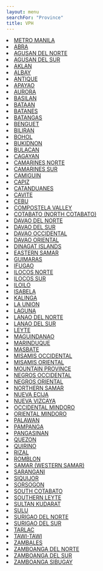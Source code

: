 ```yaml
---
layout: menu
searchFor: "Province"
title: VPH
---
```

<li><a class="oID" href="{{site.url}}/province/METRO%20MANILA.html" value="METRO MANILA" rel="external">METRO MANILA</a></li>
<li><a class="oID" href="{{site.url}}/province/ABRA.html" value="ABRA" rel="external">ABRA</a></li>
<li><a class="oID" href="{{site.url}}/province/AGUSAN%20DEL%20NORTE.html" value="AGUSAN DEL NORTE" rel="external">AGUSAN DEL NORTE</a></li>
<li><a class="oID" href="{{site.url}}/province/AGUSAN%20DEL%20SUR.html" value="AGUSAN DEL SUR" rel="external">AGUSAN DEL SUR</a></li>
<li><a class="oID" href="{{site.url}}/province/AKLAN.html" value="AKLAN" rel="external">AKLAN</a></li>
<li><a class="oID" href="{{site.url}}/province/ALBAY.html" value="ALBAY" rel="external">ALBAY</a></li>
<li><a class="oID" href="{{site.url}}/province/ANTIQUE.html" value="ANTIQUE" rel="external">ANTIQUE</a></li>
<li><a class="oID" href="{{site.url}}/province/APAYAO.html" value="APAYAO" rel="external">APAYAO</a></li>
<li><a class="oID" href="{{site.url}}/province/AURORA.html" value="AURORA" rel="external">AURORA</a></li>
<li><a class="oID" href="{{site.url}}/province/BASILAN.html" value="BASILAN" rel="external">BASILAN</a></li>
<li><a class="oID" href="{{site.url}}/province/BATAAN.html" value="BATAAN" rel="external">BATAAN</a></li>
<li><a class="oID" href="{{site.url}}/province/BATANES.html" value="BATANES" rel="external">BATANES</a></li>
<li><a class="oID" href="{{site.url}}/province/BATANGAS.html" value="BATANGAS" rel="external">BATANGAS</a></li>
<li><a class="oID" href="{{site.url}}/province/BENGUET.html" value="BENGUET" rel="external">BENGUET</a></li>
<li><a class="oID" href="{{site.url}}/province/BILIRAN.html" value="BILIRAN" rel="external">BILIRAN</a></li>
<li><a class="oID" href="{{site.url}}/province/BOHOL.html" value="BOHOL" rel="external">BOHOL</a></li>
<li><a class="oID" href="{{site.url}}/province/BUKIDNON.html" value="BUKIDNON" rel="external">BUKIDNON</a></li>
<li><a class="oID" href="{{site.url}}/province/BULACAN.html" value="BULACAN" rel="external">BULACAN</a></li>
<li><a class="oID" href="{{site.url}}/province/CAGAYAN.html" value="CAGAYAN" rel="external">CAGAYAN</a></li>
<li><a class="oID" href="{{site.url}}/province/CAMARINES%20NORTE.html" value="CAMARINES NORTE" rel="external">CAMARINES NORTE</a></li>
<li><a class="oID" href="{{site.url}}/province/CAMARINES%20SUR.html" value="CAMARINES SUR" rel="external">CAMARINES SUR</a></li>
<li><a class="oID" href="{{site.url}}/province/CAMIGUIN.html" value="CAMIGUIN" rel="external">CAMIGUIN</a></li>
<li><a class="oID" href="{{site.url}}/province/CAPIZ.html" value="CAPIZ" rel="external">CAPIZ</a></li>
<li><a class="oID" href="{{site.url}}/province/CATANDUANES.html" value="CATANDUANES" rel="external">CATANDUANES</a></li>
<li><a class="oID" href="{{site.url}}/province/CAVITE.html" value="CAVITE" rel="external">CAVITE</a></li>
<li><a class="oID" href="{{site.url}}/province/CEBU.html" value="CEBU" rel="external">CEBU</a></li>
<li><a class="oID" href="{{site.url}}/province/COMPOSTELA%20VALLEY.html" value="COMPOSTELA VALLEY" rel="external">COMPOSTELA VALLEY</a></li>
<li><a class="oID" href="{{site.url}}/province/COTABATO%20%28NORTH%20COTABATO%29.html" value="COTABATO (NORTH COTABATO)" rel="external">COTABATO (NORTH COTABATO)</a></li>
<li><a class="oID" href="{{site.url}}/province/DAVAO%20DEL%20NORTE.html" value="DAVAO DEL NORTE" rel="external">DAVAO DEL NORTE</a></li>
<li><a class="oID" href="{{site.url}}/province/DAVAO%20DEL%20SUR.html" value="DAVAO DEL SUR" rel="external">DAVAO DEL SUR</a></li>
<li><a class="oID" href="{{site.url}}/province/DAVAO%20OCCIDENTAL.html" value="DAVAO OCCIDENTAL" rel="external">DAVAO OCCIDENTAL</a></li>
<li><a class="oID" href="{{site.url}}/province/DAVAO%20ORIENTAL.html" value="DAVAO ORIENTAL" rel="external">DAVAO ORIENTAL</a></li>
<li><a class="oID" href="{{site.url}}/province/DINAGAT%20ISLANDS.html" value="DINAGAT ISLANDS" rel="external">DINAGAT ISLANDS</a></li>
<li><a class="oID" href="{{site.url}}/province/EASTERN%20SAMAR.html" value="EASTERN SAMAR" rel="external">EASTERN SAMAR</a></li>
<li><a class="oID" href="{{site.url}}/province/GUIMARAS.html" value="GUIMARAS" rel="external">GUIMARAS</a></li>
<li><a class="oID" href="{{site.url}}/province/IFUGAO.html" value="IFUGAO" rel="external">IFUGAO</a></li>
<li><a class="oID" href="{{site.url}}/province/ILOCOS%20NORTE.html" value="ILOCOS NORTE" rel="external">ILOCOS NORTE</a></li>
<li><a class="oID" href="{{site.url}}/province/ILOCOS%20SUR.html" value="ILOCOS SUR" rel="external">ILOCOS SUR</a></li>
<li><a class="oID" href="{{site.url}}/province/ILOILO.html" value="ILOILO" rel="external">ILOILO</a></li>
<li><a class="oID" href="{{site.url}}/province/ISABELA.html" value="ISABELA" rel="external">ISABELA</a></li>
<li><a class="oID" href="{{site.url}}/province/KALINGA.html" value="KALINGA" rel="external">KALINGA</a></li>
<li><a class="oID" href="{{site.url}}/province/LA%20UNION.html" value="LA UNION" rel="external">LA UNION</a></li>
<li><a class="oID" href="{{site.url}}/province/LAGUNA.html" value="LAGUNA" rel="external">LAGUNA</a></li>
<li><a class="oID" href="{{site.url}}/province/LANAO%20DEL%20NORTE.html" value="LANAO DEL NORTE" rel="external">LANAO DEL NORTE</a></li>
<li><a class="oID" href="{{site.url}}/province/LANAO%20DEL%20SUR.html" value="LANAO DEL SUR" rel="external">LANAO DEL SUR</a></li>
<li><a class="oID" href="{{site.url}}/province/LEYTE.html" value="LEYTE" rel="external">LEYTE</a></li>
<li><a class="oID" href="{{site.url}}/province/MAGUINDANAO.html" value="MAGUINDANAO" rel="external">MAGUINDANAO</a></li>
<li><a class="oID" href="{{site.url}}/province/MARINDUQUE.html" value="MARINDUQUE" rel="external">MARINDUQUE</a></li>
<li><a class="oID" href="{{site.url}}/province/MASBATE.html" value="MASBATE" rel="external">MASBATE</a></li>
<li><a class="oID" href="{{site.url}}/province/MISAMIS%20OCCIDENTAL.html" value="MISAMIS OCCIDENTAL" rel="external">MISAMIS OCCIDENTAL</a></li>
<li><a class="oID" href="{{site.url}}/province/MISAMIS%20ORIENTAL.html" value="MISAMIS ORIENTAL" rel="external">MISAMIS ORIENTAL</a></li>
<li><a class="oID" href="{{site.url}}/province/MOUNTAIN%20PROVINCE.html" value="MOUNTAIN PROVINCE" rel="external">MOUNTAIN PROVINCE</a></li>
<li><a class="oID" href="{{site.url}}/province/NEGROS%20OCCIDENTAL.html" value="NEGROS OCCIDENTAL" rel="external">NEGROS OCCIDENTAL</a></li>
<li><a class="oID" href="{{site.url}}/province/NEGROS%20ORIENTAL.html" value="NEGROS ORIENTAL" rel="external">NEGROS ORIENTAL</a></li>
<li><a class="oID" href="{{site.url}}/province/NORTHERN%20SAMAR.html" value="NORTHERN SAMAR" rel="external">NORTHERN SAMAR</a></li>
<li><a class="oID" href="{{site.url}}/province/NUEVA%20ECIJA.html" value="NUEVA ECIJA" rel="external">NUEVA ECIJA</a></li>
<li><a class="oID" href="{{site.url}}/province/NUEVA%20VIZCAYA.html" value="NUEVA VIZCAYA" rel="external">NUEVA VIZCAYA</a></li>
<li><a class="oID" href="{{site.url}}/province/OCCIDENTAL%20MINDORO.html" value="OCCIDENTAL MINDORO" rel="external">OCCIDENTAL MINDORO</a></li>
<li><a class="oID" href="{{site.url}}/province/ORIENTAL%20MINDORO.html" value="ORIENTAL MINDORO" rel="external">ORIENTAL MINDORO</a></li>
<li><a class="oID" href="{{site.url}}/province/PALAWAN.html" value="PALAWAN" rel="external">PALAWAN</a></li>
<li><a class="oID" href="{{site.url}}/province/PAMPANGA.html" value="PAMPANGA" rel="external">PAMPANGA</a></li>
<li><a class="oID" href="{{site.url}}/province/PANGASINAN.html" value="PANGASINAN" rel="external">PANGASINAN</a></li>
<li><a class="oID" href="{{site.url}}/province/QUEZON.html" value="QUEZON" rel="external">QUEZON</a></li>
<li><a class="oID" href="{{site.url}}/province/QUIRINO.html" value="QUIRINO" rel="external">QUIRINO</a></li>
<li><a class="oID" href="{{site.url}}/province/RIZAL.html" value="RIZAL" rel="external">RIZAL</a></li>
<li><a class="oID" href="{{site.url}}/province/ROMBLON.html" value="ROMBLON" rel="external">ROMBLON</a></li>
<li><a class="oID" href="{{site.url}}/province/SAMAR%20%28WESTERN%20SAMAR%29.html" value="SAMAR (WESTERN SAMAR)" rel="external">SAMAR (WESTERN SAMAR)</a></li>
<li><a class="oID" href="{{site.url}}/province/SARANGANI.html" value="SARANGANI" rel="external">SARANGANI</a></li>
<li><a class="oID" href="{{site.url}}/province/SIQUIJOR.html" value="SIQUIJOR" rel="external">SIQUIJOR</a></li>
<li><a class="oID" href="{{site.url}}/province/SORSOGON.html" value="SORSOGON" rel="external">SORSOGON</a></li>
<li><a class="oID" href="{{site.url}}/province/SOUTH%20COTABATO.html" value="SOUTH COTABATO" rel="external">SOUTH COTABATO</a></li>
<li><a class="oID" href="{{site.url}}/province/SOUTHERN%20LEYTE.html" value="SOUTHERN LEYTE" rel="external">SOUTHERN LEYTE</a></li>
<li><a class="oID" href="{{site.url}}/province/SULTAN%20KUDARAT.html" value="SULTAN KUDARAT" rel="external">SULTAN KUDARAT</a></li>
<li><a class="oID" href="{{site.url}}/province/SULU.html" value="SULU" rel="external">SULU</a></li>
<li><a class="oID" href="{{site.url}}/province/SURIGAO%20DEL%20NORTE.html" value="SURIGAO DEL NORTE" rel="external">SURIGAO DEL NORTE</a></li>
<li><a class="oID" href="{{site.url}}/province/SURIGAO%20DEL%20SUR.html" value="SURIGAO DEL SUR" rel="external">SURIGAO DEL SUR</a></li>
<li><a class="oID" href="{{site.url}}/province/TARLAC.html" value="TARLAC" rel="external">TARLAC</a></li>
<li><a class="oID" href="{{site.url}}/province/TAWI-TAWI.html" value="TAWI-TAWI" rel="external">TAWI-TAWI</a></li>
<li><a class="oID" href="{{site.url}}/province/ZAMBALES.html" value="ZAMBALES" rel="external">ZAMBALES</a></li>
<li><a class="oID" href="{{site.url}}/province/ZAMBOANGA%20DEL%20NORTE.html" value="ZAMBOANGA DEL NORTE" rel="external">ZAMBOANGA DEL NORTE</a></li>
<li><a class="oID" href="{{site.url}}/province/ZAMBOANGA%20DEL%20SUR.html" value="ZAMBOANGA DEL SUR" rel="external">ZAMBOANGA DEL SUR</a></li>
<li><a class="oID" href="{{site.url}}/province/ZAMBOANGA%20SIBUGAY.html" value="ZAMBOANGA SIBUGAY" rel="external">ZAMBOANGA SIBUGAY</a></li>
